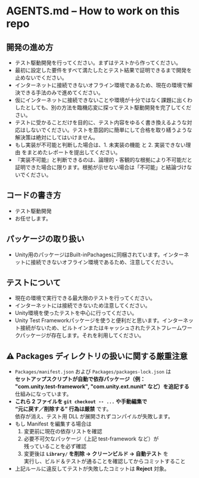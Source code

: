 # AGENTS.md – How to work on this repo

## 開発の進め方

- テスト駆動開発を行ってください。まずはテストから作ってください。
- 最初に設定した要件をすべて満たしたとテスト結果で証明できるまで開発を止めないでください。
- インターネットに接続できないオフライン環境であるため、現在の環境で解決できる手法のみで進めてください。
- 仮にインターネットに接続できないことや環境が十分ではなく課題に出くわしたとしても、別の方法を臨機応変に探ってテスト駆動開発を完了してください。
- テストに受かることだけを目的に、テスト内容をゆるく書き換えるような対応はしないでください。テストを意図的に簡単にして合格を取り繕うような解決策は絶対にしてはいけません。
- もし実装が不可能と判断した場合は、1. 未実装の機能 と 2. 実装できない理由 をまとめたレポートを提出してください。
- 『実装不可能』と判断できるのは、論理的・客観的な根拠により不可能だと証明できた場合に限ります。根拠が示せない場合は「不可能」と結論づけないでください。

## コードの書き方

- テスト駆動開発
- お任せします。

## パッケージの取り扱い

- Unity用のパッケージはBuilt-inPachagesに同梱されています。インターネットに接続できないオフライン環境であるため、注意してください。

## テストについて

- 現在の環境で実行できる最大限のテストを行ってください。
- インターネットには接続できないため注意してください。
- Unity環境を使ったテストを中心に行ってください。
- Unity Test Frameworkパッケージを使うと便利だと思います。インターネット接続がないため、ビルトインまたはキャッシュされたテストフレームワークパッケージが存在します。それを利用してください。

## ⚠️ Packages ディレクトリの扱いに関する厳重注意

- `Packages/manifest.json` および `Packages/packages-lock.json` は  
  **セットアップスクリプトが自動で依存パッケージ（例：  
  "com.unity.test-framework", "com.unity.ext.nunit" など）を追記する**  
  仕組みになっています。  
- **これら 2 ファイルを `git checkout -- ...` や手動編集で  
  “元に戻す／削除する” 行為は厳禁** です。  
  依存が消え、テスト用 DLL が展開されずコンパイルが失敗します。  
- もし Manifest を編集する場合は  
  1. 変更前に現在の依存リストを確認  
  2. 必要不可欠なパッケージ（上記 test-framework など）が  
     残っていることを必ず確認  
  3. 変更後は **`Library/` を削除 → クリーンビルド → 自動テスト** を  
     実行し、ビルド＆テストが通ることを確認してからコミットすること  
- 上記ルールに違反してテストが失敗したコミットは **Reject** 対象。
